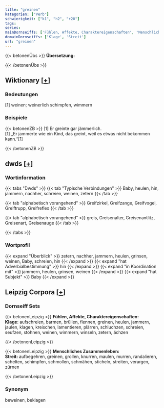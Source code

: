 ```yaml
---
title: "greinen"
kategorien: ["Verb"]
schwierigkeit: ["k1", "h2", "r20"]
tags:
series:
mainDornseiffs: ['Fühlen, Affekte, Charaktereigenschaften', 'Menschliches Zusammenleben']
domainDornseiffs: ['Klage', 'Streit']
url: "greinen"
---
```


{{< betonenÜbs >}}
**Übersetzung:**  
  
{{< /betonenÜbs >}}

## Wiktionary [[+](https://de.wiktionary.org/wiki/greinen)]

### Bedeutungen
[1] weinen; weinerlich schimpfen, wimmern  

### Beispiele
{{< betonenZB >}}
[1] Er greinte gar jämmerlich.  
[1] „Er jammerte wie ein Kind, das greint, weil es etwas nicht bekommen kann.“[1]  

{{< /betonenZB >}}


## dwds [[+](https://www.dwds.de/wb/greinen)]

### Wortinformation
{{< tabs "Dwds" >}}
{{< tab "Typische Verbindungen" >}}
Baby, heulen, hin, jammern, nachher, schreien, weinen, zetern
{{< /tab >}}

{{< tab "alphabetisch vorangehend" >}}
Greifzirkel, Greifzange, Greifvogel, Greiftrupp, Greifreflex
{{< /tab >}}

{{< tab "alphabetisch vorangehend" >}}
greis, Greisenalter, Greisenantlitz, Greisenart, Greisenauge
{{< /tab >}}

{{< /tabs >}}

### Wortprofil
{{< expand "Überblick" >}} zetern, nachher, jammern, heulen, grinsen, weinen, Baby, schreien, hin {{< /expand >}}
{{< expand "hat Adverbialbestimmung" >}} hin {{< /expand >}}
{{< expand "in Koordination mit" >}} jammern, heulen, grinsen, weinen {{< /expand >}}
{{< expand "hat Subjekt" >}} Baby {{< /expand >}}

## Leipzig Corpora [[+](https://corpora.uni-leipzig.de/en/res?word=greinen&corpusId=deu_newscrawl-public_2018)]

### Dornseiff Sets
{{< betonenLeipzig >}}
**Fühlen, Affekte, Charaktereigenschaften:**  
**Klage:** aufschreien, barmen, brüllen, flennen, greinen, heulen, jammern, jaulen, klagen, kreischen, lamentieren, plärren, schluchzen, schreien, seufzen, stöhnen, weinen, wimmern, winseln, zetern, ächzen  

{{< /betonenLeipzig >}}


{{< betonenLeipzig >}}
**Menschliches Zusammenleben:**  
**Streit:** aufbegehren, greinen, grollen, knurren, maulen, murren, randalieren, schelten, schimpfen, schmollen, schmähen, sticheln, streiten, verargen, zürnen  

{{< /betonenLeipzig >}}

### Synonym
beweinen, beklagen

